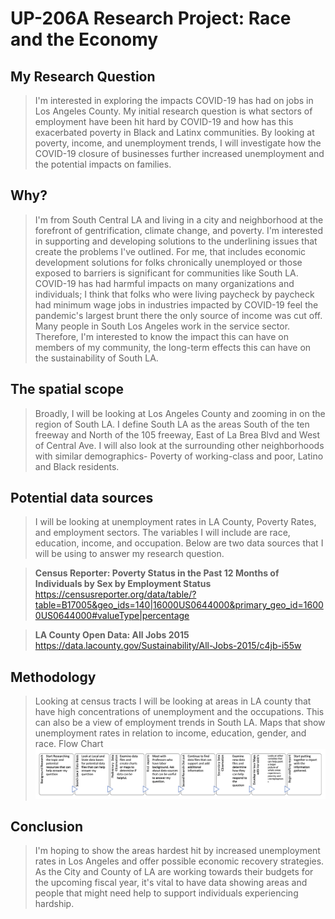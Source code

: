 # UP-206A Research Project: Race and the Economy

## My Research Question
>I'm interested in exploring the impacts COVID-19 has had on jobs in Los Angeles County.  My initial research question is what sectors of employment have been hit hard by COVID-19 and how has this exacerbated poverty in Black and Latinx communities. By looking at poverty, income, and unemployment trends, I will investigate how the COVID-19 closure of businesses further increased unemployment and the potential impacts on families. 

## Why?
>I'm from South Central LA and living in a city and neighborhood at the forefront of gentrification, climate change, and poverty. I'm interested in supporting and developing solutions to the underlining issues that create the problems I've outlined. For me, that includes economic development solutions for folks chronically unemployed or those exposed to barriers is significant for communities like South LA. COVID-19 has had harmful impacts on many organizations and individuals; I think that folks who were living paycheck by paycheck had minimum wage jobs in industries impacted by COVID-19 feel the pandemic's largest brunt there the only source of income was cut off. Many people in South Los Angeles work in the service sector. Therefore, I'm interested to know the impact this can have on members of my community, the long-term effects this can have on the sustainability of South LA. 

## The spatial scope 
>Broadly, I will be looking at Los Angeles County and zooming in on the region of South LA. I define South LA as the areas  South of the ten freeway and North of the 105 freeway, East of La Brea Blvd and West of Central Ave.  I will also look at the surrounding other neighborhoods with similar demographics- Poverty of working-class and poor, Latino and Black residents.

## Potential data sources 

>I will be looking at unemployment rates in LA County, Poverty Rates, and employment sectors. The variables I will include are race, education, income, and occupation. Below are two data sources that I will be using to answer my research question.

>**Census Reporter: Poverty Status in the Past 12 Months of Individuals by Sex by Employment Status**
>https://censusreporter.org/data/table/?table=B17005&geo_ids=140|16000US0644000&primary_geo_id=16000US0644000#valueType|percentage

>**LA County Open Data: All Jobs 2015**
>https://data.lacounty.gov/Sustainability/All-Jobs-2015/c4jb-i55w

## Methodology
> Looking at census tracts I will be looking at areas in LA county that have high concentrations of unemployment and the occupations. This can also be a view of employment trends in South LA. Maps that show unemployment rates in relation to income, education, gender, and race. 
>Flow Chart
![image](https://github.com/traceybeltran/UP206-Research-Project/blob/main/Group%20Assignments/Flow%20Chart.png)

## Conclusion 
>I'm hoping to show the areas hardest hit by increased unemployment rates in Los Angeles and offer possible economic recovery strategies. As the City and County of LA are working towards their budgets for the upcoming fiscal year, it's vital to have data showing areas and people that might need help to support individuals experiencing hardship. 


